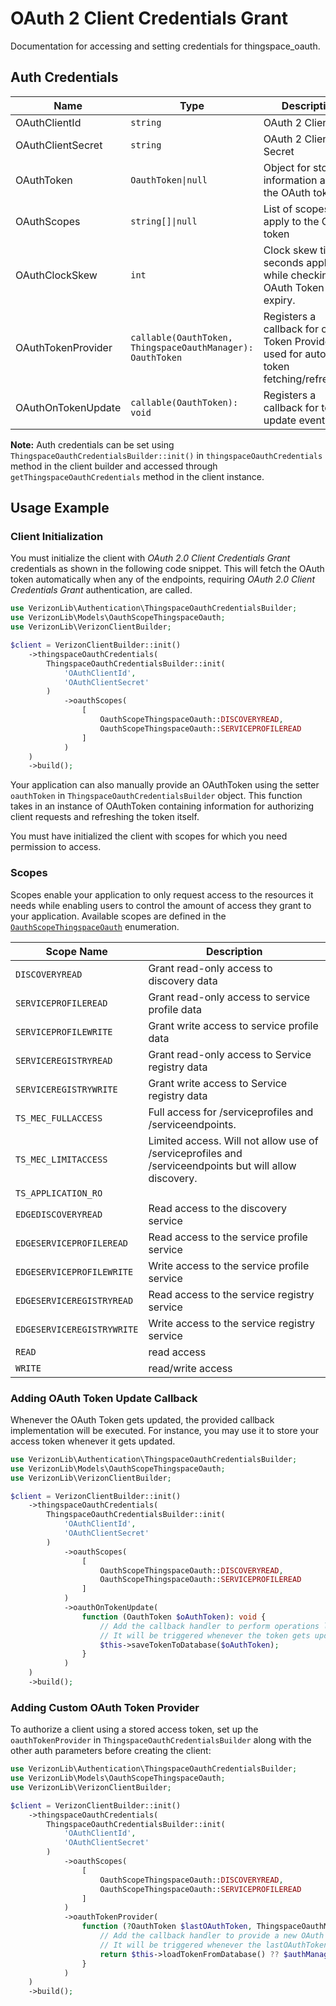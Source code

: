 
# OAuth 2 Client Credentials Grant



Documentation for accessing and setting credentials for thingspace_oauth.

## Auth Credentials

| Name | Type | Description | Setter | Getter |
|  --- | --- | --- | --- | --- |
| OAuthClientId | `string` | OAuth 2 Client ID | `oauthClientId` | `getOauthClientId()` |
| OAuthClientSecret | `string` | OAuth 2 Client Secret | `oauthClientSecret` | `getOauthClientSecret()` |
| OAuthToken | `OauthToken\|null` | Object for storing information about the OAuth token | `oauthToken` | `getOauthToken()` |
| OAuthScopes | `string[]\|null` | List of scopes that apply to the OAuth token | `oauthScopes` | `getOauthScopes()` |
| OAuthClockSkew | `int` | Clock skew time in seconds applied while checking the OAuth Token expiry. | `oauthClockSkew` | - |
| OAuthTokenProvider | `callable(OauthToken, ThingspaceOauthManager): OauthToken` | Registers a callback for oAuth Token Provider used for automatic token fetching/refreshing. | `oauthTokenProvider` | - |
| OAuthOnTokenUpdate | `callable(OauthToken): void` | Registers a callback for token update event. | `oauthOnTokenUpdate` | - |



**Note:** Auth credentials can be set using `ThingspaceOauthCredentialsBuilder::init()` in `thingspaceOauthCredentials` method in the client builder and accessed through `getThingspaceOauthCredentials` method in the client instance.

## Usage Example

### Client Initialization

You must initialize the client with *OAuth 2.0 Client Credentials Grant* credentials as shown in the following code snippet. This will fetch the OAuth token automatically when any of the endpoints, requiring *OAuth 2.0 Client Credentials Grant* authentication, are called.

```php
use VerizonLib\Authentication\ThingspaceOauthCredentialsBuilder;
use VerizonLib\Models\OauthScopeThingspaceOauth;
use VerizonLib\VerizonClientBuilder;

$client = VerizonClientBuilder::init()
    ->thingspaceOauthCredentials(
        ThingspaceOauthCredentialsBuilder::init(
            'OAuthClientId',
            'OAuthClientSecret'
        )
            ->oauthScopes(
                [
                    OauthScopeThingspaceOauth::DISCOVERYREAD,
                    OauthScopeThingspaceOauth::SERVICEPROFILEREAD
                ]
            )
    )
    ->build();
```



Your application can also manually provide an OAuthToken using the setter `oauthToken` in `ThingspaceOauthCredentialsBuilder` object. This function takes in an instance of OAuthToken containing information for authorizing client requests and refreshing the token itself.

You must have initialized the client with scopes for which you need permission to access.

### Scopes

Scopes enable your application to only request access to the resources it needs while enabling users to control the amount of access they grant to your application. Available scopes are defined in the [`OauthScopeThingspaceOauth`](../../doc/models/oauth-scope-thingspace-oauth.md) enumeration.

| Scope Name | Description |
|  --- | --- |
| `DISCOVERYREAD` | Grant read-only access to discovery data |
| `SERVICEPROFILEREAD` | Grant read-only access to service profile data |
| `SERVICEPROFILEWRITE` | Grant write access to service profile data |
| `SERVICEREGISTRYREAD` | Grant read-only access to Service registry data |
| `SERVICEREGISTRYWRITE` | Grant write access to Service registry data |
| `TS_MEC_FULLACCESS` | Full access for /serviceprofiles and /serviceendpoints. |
| `TS_MEC_LIMITACCESS` | Limited access. Will not allow use of /serviceprofiles and /serviceendpoints but will allow discovery. |
| `TS_APPLICATION_RO` |  |
| `EDGEDISCOVERYREAD` | Read access to the discovery service |
| `EDGESERVICEPROFILEREAD` | Read access to the service profile service |
| `EDGESERVICEPROFILEWRITE` | Write access to the service profile service |
| `EDGESERVICEREGISTRYREAD` | Read access to the service registry service |
| `EDGESERVICEREGISTRYWRITE` | Write access to the service registry service |
| `READ` | read access |
| `WRITE` | read/write access |

### Adding OAuth Token Update Callback

Whenever the OAuth Token gets updated, the provided callback implementation will be executed. For instance, you may use it to store your access token whenever it gets updated.

```php
use VerizonLib\Authentication\ThingspaceOauthCredentialsBuilder;
use VerizonLib\Models\OauthScopeThingspaceOauth;
use VerizonLib\VerizonClientBuilder;

$client = VerizonClientBuilder::init()
    ->thingspaceOauthCredentials(
        ThingspaceOauthCredentialsBuilder::init(
            'OAuthClientId',
            'OAuthClientSecret'
        )
            ->oauthScopes(
                [
                    OauthScopeThingspaceOauth::DISCOVERYREAD,
                    OauthScopeThingspaceOauth::SERVICEPROFILEREAD
                ]
            )
            ->oauthOnTokenUpdate(
                function (OauthToken $oAuthToken): void {
                    // Add the callback handler to perform operations like save to DB or file etc.
                    // It will be triggered whenever the token gets updated.
                    $this->saveTokenToDatabase($oAuthToken);
                }
            )
    )
    ->build();
```

### Adding Custom OAuth Token Provider

To authorize a client using a stored access token, set up the `oauthTokenProvider` in `ThingspaceOauthCredentialsBuilder` along with the other auth parameters before creating the client:

```php
use VerizonLib\Authentication\ThingspaceOauthCredentialsBuilder;
use VerizonLib\Models\OauthScopeThingspaceOauth;
use VerizonLib\VerizonClientBuilder;

$client = VerizonClientBuilder::init()
    ->thingspaceOauthCredentials(
        ThingspaceOauthCredentialsBuilder::init(
            'OAuthClientId',
            'OAuthClientSecret'
        )
            ->oauthScopes(
                [
                    OauthScopeThingspaceOauth::DISCOVERYREAD,
                    OauthScopeThingspaceOauth::SERVICEPROFILEREAD
                ]
            )
            ->oauthTokenProvider(
                function (?OauthToken $lastOAuthToken, ThingspaceOauthManager $authManager): OAuthToken {
                    // Add the callback handler to provide a new OAuth token.
                    // It will be triggered whenever the lastOAuthToken is null or expired.
                    return $this->loadTokenFromDatabase() ?? $authManager->fetchToken();
                }
            )
    )
    ->build();
```


